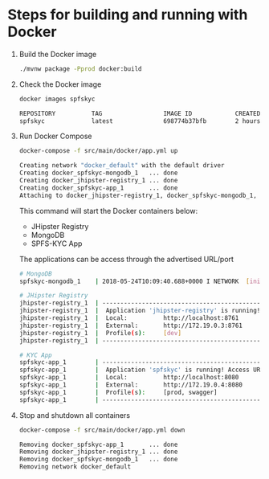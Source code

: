 # Steps for building and running with Docker

1. Build the Docker image
    ```bash
    ./mvnw package -Pprod docker:build
    ``` 
    
2. Check the Docker image
    ```bash
    docker images spfskyc
 
    REPOSITORY          TAG                 IMAGE ID            CREATED             SIZE
    spfskyc             latest              698774b37bfb        2 hours ago         178MB

    ``` 
3. Run Docker Compose

    ```bash
    docker-compose -f src/main/docker/app.yml up
   
    Creating network "docker_default" with the default driver
    Creating docker_spfskyc-mongodb_1   ... done
    Creating docker_jhipster-registry_1 ... done
    Creating docker_spfskyc-app_1       ... done
    Attaching to docker_jhipster-registry_1, docker_spfskyc-mongodb_1, docker_spfskyc-app_1
    ``` 
    
    This command will start the Docker containers below:
    - JHipster Registry
    - MongoDB
    - SPFS-KYC App
    
    The applications can be access through the advertised URL/port

    ```bash
    # MongoDB
    spfskyc-mongodb_1    | 2018-05-24T10:09:40.688+0000 I NETWORK  [initandlisten] waiting for connections on port 27017

    # JHipster Registry
    jhipster-registry_1  | ----------------------------------------------------------
    jhipster-registry_1  |  Application 'jhipster-registry' is running! Access URLs:
    jhipster-registry_1  |  Local:          http://localhost:8761
    jhipster-registry_1  |  External:       http://172.19.0.3:8761
    jhipster-registry_1  |  Profile(s):     [dev]
    jhipster-registry_1  | ----------------------------------------------------------

    # KYC App
    spfskyc-app_1        | ----------------------------------------------------------
    spfskyc-app_1        |  Application 'spfskyc' is running! Access URLs:
    spfskyc-app_1        |  Local:          http://localhost:8080
    spfskyc-app_1        |  External:       http://172.19.0.4:8080
    spfskyc-app_1        |  Profile(s):     [prod, swagger]
    spfskyc-app_1        | ----------------------------------------------------------
    ```
4. Stop and shutdown all containers
    ```bash
    docker-compose -f src/main/docker/app.yml down
 
    Removing docker_spfskyc-app_1       ... done
    Removing docker_jhipster-registry_1 ... done
    Removing docker_spfskyc-mongodb_1   ... done
    Removing network docker_default
    ``` 
